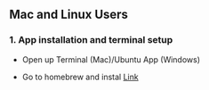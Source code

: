 ## Mac and Linux Users
### 1. App installation and terminal setup

* Open up Terminal (Mac)/Ubuntu App (Windows)

* Go to homebrew and instal [Link](https://brew.sh/)
